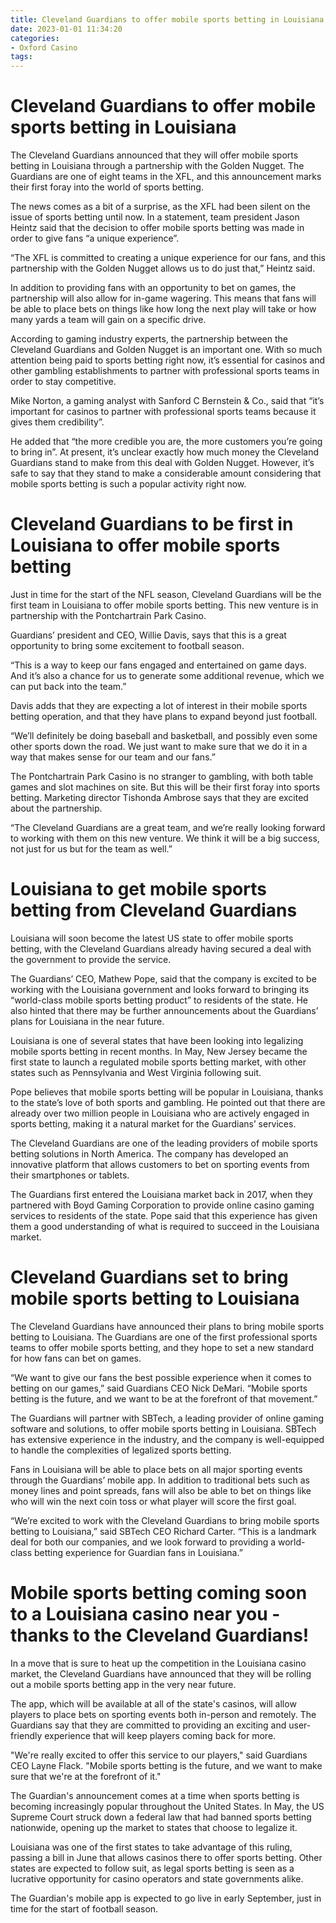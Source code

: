 ```yaml
---
title: Cleveland Guardians to offer mobile sports betting in Louisiana
date: 2023-01-01 11:34:20
categories:
- Oxford Casino
tags:
---
```



#  Cleveland Guardians to offer mobile sports betting in Louisiana

The Cleveland Guardians announced that they will offer mobile sports betting in Louisiana through a partnership with the Golden Nugget. The Guardians are one of eight teams in the XFL, and this announcement marks their first foray into the world of sports betting.

The news comes as a bit of a surprise, as the XFL had been silent on the issue of sports betting until now. In a statement, team president Jason Heintz said that the decision to offer mobile sports betting was made in order to give fans “a unique experience”.

“The XFL is committed to creating a unique experience for our fans, and this partnership with the Golden Nugget allows us to do just that,” Heintz said.

In addition to providing fans with an opportunity to bet on games, the partnership will also allow for in-game wagering. This means that fans will be able to place bets on things like how long the next play will take or how many yards a team will gain on a specific drive.

According to gaming industry experts, the partnership between the Cleveland Guardians and Golden Nugget is an important one. With so much attention being paid to sports betting right now, it’s essential for casinos and other gambling establishments to partner with professional sports teams in order to stay competitive.

Mike Norton, a gaming analyst with Sanford C Bernstein & Co., said that “it’s important for casinos to partner with professional sports teams because it gives them credibility”.

He added that “the more credible you are, the more customers you’re going to bring in”.
At present, it’s unclear exactly how much money the Cleveland Guardians stand to make from this deal with Golden Nugget. However, it’s safe to say that they stand to make a considerable amount considering that mobile sports betting is such a popular activity right now.

#  Cleveland Guardians to be first in Louisiana to offer mobile sports betting

Just in time for the start of the NFL season, Cleveland Guardians will be the first team in Louisiana to offer mobile sports betting. This new venture is in partnership with the Pontchartrain Park Casino.

Guardians’ president and CEO, Willie Davis, says that this is a great opportunity to bring some excitement to football season.

“This is a way to keep our fans engaged and entertained on game days. And it’s also a chance for us to generate some additional revenue, which we can put back into the team.”

Davis adds that they are expecting a lot of interest in their mobile sports betting operation, and that they have plans to expand beyond just football.

“We’ll definitely be doing baseball and basketball, and possibly even some other sports down the road. We just want to make sure that we do it in a way that makes sense for our team and our fans.”

The Pontchartrain Park Casino is no stranger to gambling, with both table games and slot machines on site. But this will be their first foray into sports betting. Marketing director Tishonda Ambrose says that they are excited about the partnership.

“The Cleveland Guardians are a great team, and we’re really looking forward to working with them on this new venture. We think it will be a big success, not just for us but for the team as well.”

#  Louisiana to get mobile sports betting from Cleveland Guardians

Louisiana will soon become the latest US state to offer mobile sports betting, with the Cleveland Guardians already having secured a deal with the government to provide the service.

The Guardians’ CEO, Mathew Pope, said that the company is excited to be working with the Louisiana government and looks forward to bringing its “world-class mobile sports betting product” to residents of the state. He also hinted that there may be further announcements about the Guardians’ plans for Louisiana in the near future.

Louisiana is one of several states that have been looking into legalizing mobile sports betting in recent months. In May, New Jersey became the first state to launch a regulated mobile sports betting market, with other states such as Pennsylvania and West Virginia following suit.

Pope believes that mobile sports betting will be popular in Louisiana, thanks to the state’s love of both sports and gambling. He pointed out that there are already over two million people in Louisiana who are actively engaged in sports betting, making it a natural market for the Guardians’ services.

The Cleveland Guardians are one of the leading providers of mobile sports betting solutions in North America. The company has developed an innovative platform that allows customers to bet on sporting events from their smartphones or tablets.

The Guardians first entered the Louisiana market back in 2017, when they partnered with Boyd Gaming Corporation to provide online casino gaming services to residents of the state. Pope said that this experience has given them a good understanding of what is required to succeed in the Louisiana market.

#  Cleveland Guardians set to bring mobile sports betting to Louisiana

The Cleveland Guardians have announced their plans to bring mobile sports betting to Louisiana. The Guardians are one of the first professional sports teams to offer mobile sports betting, and they hope to set a new standard for how fans can bet on games.

“We want to give our fans the best possible experience when it comes to betting on our games,” said Guardians CEO Nick DeMari. “Mobile sports betting is the future, and we want to be at the forefront of that movement.”

The Guardians will partner with SBTech, a leading provider of online gaming software and solutions, to offer mobile sports betting in Louisiana. SBTech has extensive experience in the industry, and the company is well-equipped to handle the complexities of legalized sports betting.

Fans in Louisiana will be able to place bets on all major sporting events through the Guardians’ mobile app. In addition to traditional bets such as money lines and point spreads, fans will also be able to bet on things like who will win the next coin toss or what player will score the first goal.

“We’re excited to work with the Cleveland Guardians to bring mobile sports betting to Louisiana,” said SBTech CEO Richard Carter. “This is a landmark deal for both our companies, and we look forward to providing a world-class betting experience for Guardian fans in Louisiana.”

#  Mobile sports betting coming soon to a Louisiana casino near you - thanks to the Cleveland Guardians!

In a move that is sure to heat up the competition in the Louisiana casino market, the Cleveland Guardians have announced that they will be rolling out a mobile sports betting app in the very near future.

The app, which will be available at all of the state's casinos, will allow players to place bets on sporting events both in-person and remotely. The Guardians say that they are committed to providing an exciting and user-friendly experience that will keep players coming back for more.

"We're really excited to offer this service to our players," said Guardians CEO Layne Flack. "Mobile sports betting is the future, and we want to make sure that we're at the forefront of it."

The Guardian's announcement comes at a time when sports betting is becoming increasingly popular throughout the United States. In May, the US Supreme Court struck down a federal law that had banned sports betting nationwide, opening up the market to states that choose to legalize it.

Louisiana was one of the first states to take advantage of this ruling, passing a bill in June that allows casinos there to offer sports betting. Other states are expected to follow suit, as legal sports betting is seen as a lucrative opportunity for casino operators and state governments alike.

The Guardian's mobile app is expected to go live in early September, just in time for the start of football season.